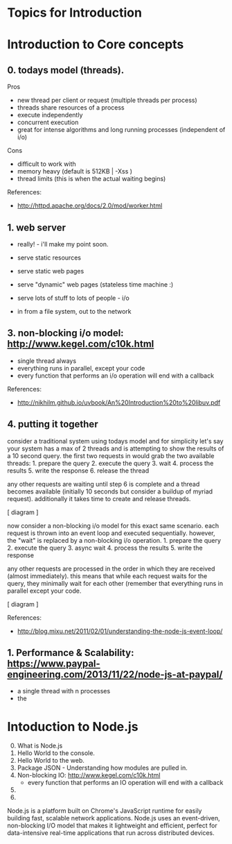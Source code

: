 # Topics for Introduction

# Introduction to Core concepts

## 0. todays model (threads).
Pros
 * new thread per client or request (multiple threads per process)
 * threads share resources of a process
 * execute independently
 * concurrent execution
 * great for intense algorithms and long running processes (independent of i/o) 
 
Cons
 * difficult to work with
 * memory heavy (default is 512KB | -Xss )
 * thread limits (this is when the actual waiting begins)
 
References:
 * http://httpd.apache.org/docs/2.0/mod/worker.html
 
 
 
## 1. web server 
 * really! - i'll make my point soon.
 * serve static resources
 * serve static web pages
 * serve "dynamic" web pages (stateless time machine :)
 * serve lots of stuff to lots of people - i/o

 * in from a file system, out to the network
 
 
 
## 3. non-blocking i/o model: http://www.kegel.com/c10k.html
 * single thread always
 * everything runs in parallel, except your code
 * every function that performs an i/o operation will end with a callback

References:
 * http://nikhilm.github.io/uvbook/An%20Introduction%20to%20libuv.pdf

## 4. putting it together
consider a traditional system using todays model and for simplicity let's say your system has a max of 2 threads and is attempting to show the results of a 10 second query.  the first two requests in would grab the two available threads:
    1. prepare the query 
    2. execute the query
    3. wait
    4. process the results
    5. write the response
    6. release the thread

any other requests are waiting until step 6 is complete and a thread becomes available (initially 10 seconds but consider a buildup of myriad request).  additionally it takes time to create and release threads.

[ diagram ]



now consider a non-blocking i/o model for this exact same scenario.  each request is thrown into an event loop and executed sequentially.  however, the "wait" is replaced by a non-blocking i/o operation.
    1. prepare the query
    2. execute the query
    3. async wait
    4. process the results
    5. write the response

any other requests are processed in the order in which they are received (almost immediately).  this means that while each request waits for the query, they minimally wait for each other (remember that everything runs in parallel except your code.  

[ diagram ]


References:
 * http://blog.mixu.net/2011/02/01/understanding-the-node-js-event-loop/

## 1. Performance & Scalability: https://www.paypal-engineering.com/2013/11/22/node-js-at-paypal/
 * a single thread with n processes
 * the 

# Intoduction to Node.js
0. What is Node.js
1. Hello World to the console.
2. Hello World to the web.
3. Package JSON - Understanding how modules are pulled in.
4. Non-blocking IO: http://www.kegel.com/c10k.html
    * every function that performs an IO operation will end with a callback
5. 
6. 

Node.js is a platform built on Chrome's JavaScript runtime for easily building fast, scalable network applications. Node.js uses an event-driven, non-blocking I/O model that makes it lightweight and efficient, perfect for data-intensive real-time applications that run across distributed devices.